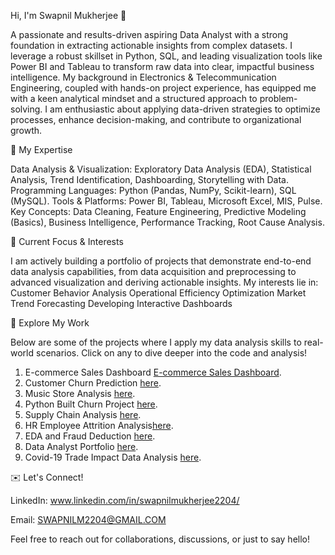 Hi,
I'm Swapnil Mukherjee 👋

A passionate and results-driven aspiring Data Analyst with a strong foundation in extracting actionable insights from complex datasets. I leverage a robust skillset in Python, SQL, and leading visualization tools like Power BI and Tableau to transform raw data into clear, impactful business intelligence.
My background in Electronics & Telecommunication Engineering, coupled with hands-on project experience, has equipped me with a keen analytical mindset and a structured approach to problem-solving. I am enthusiastic about applying data-driven strategies to optimize processes, enhance decision-making, and contribute to organizational growth.


🚀 My Expertise

Data Analysis & Visualization: Exploratory Data Analysis (EDA), Statistical Analysis, Trend Identification, Dashboarding, Storytelling with Data.
Programming Languages: Python (Pandas, NumPy, Scikit-learn), SQL (MySQL).
Tools & Platforms: Power BI, Tableau, Microsoft Excel, MIS, Pulse.
Key Concepts: Data Cleaning, Feature Engineering, Predictive Modeling (Basics), Business Intelligence, Performance Tracking, Root Cause Analysis.


🌱 Current Focus & Interests

I am actively building a portfolio of projects that demonstrate end-to-end data analysis capabilities, from data acquisition and preprocessing to advanced visualization and deriving actionable insights. My interests lie in:
Customer Behavior Analysis
Operational Efficiency Optimization
Market Trend Forecasting
Developing Interactive Dashboards


💼 Explore My Work

Below are some of the projects where I apply my data analysis skills to real-world scenarios. Click on any to dive deeper into the code and analysis!
1. E-commerce Sales Dashboard  <a href="https://github.com/Swmukherjee/ECommerce_Sales_Dashboard">E-commerce Sales Dashboard</a>.
2. Customer Churn Prediction <a href="https://github.com/Swmukherjee/Customer_Churn_prediction">here</a>.
3. Music Store Analysis <a href="https://github.com/Swmukherjee/Music-Store-Analysis">here</a>.
4. Python Built Churn Project <a href="https://github.com/Swmukherjee/Python_built_churn_Project">here</a>.
5. Supply Chain Analysis <a href="https://github.com/Swmukherjee/Supply_Chain_analytics">here</a>.
6. HR Employee Attrition Analysis<a href="https://github.com/Swmukherjee/HR_Employee_Attrition_Analysis">here</a>.
7. EDA and Fraud Deduction <a href="https://github.com/Swmukherjee/EDA_and_Fraud_deduction">here</a>.
8. Data Analyst Portfolio <a href="https://github.com/Swmukherjee/Data_Analyst_Portfolio">here</a>.
9. Covid-19 Trade Impact Data Analysis <a href="https://github.com/Swmukherjee/Covid-19_Trade_Impact_Data_Analysis">here</a>.


✉️ Let's Connect!

LinkedIn: www.linkedin.com/in/swapnilmukherjee2204/

Email: SWAPNILM2204@GMAIL.COM

Feel free to reach out for collaborations, discussions, or just to say hello!

